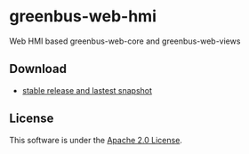 greenbus-web-hmi
============

Web HMI based greenbus-web-core and greenbus-web-views

## Download

* [stable release and lastest snapshot](https://repo.totalgrid.org/artifactory/totalgrid-release/io/greenbus/web/)

## License

This software is under the [Apache 2.0 License](http://www.apache.org/licenses/LICENSE-2.0.html).

